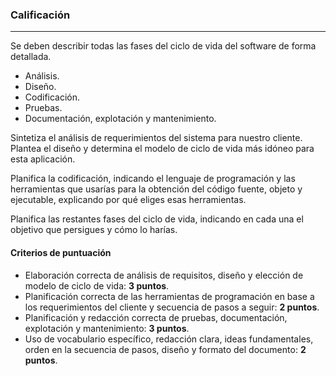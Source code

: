 ### Calificación
---

Se deben describir todas las fases del ciclo de vida del software de forma detallada.

- Análisis.
- Diseño.
- Codificación.
- Pruebas.
- Documentación, explotación y mantenimiento.

Sintetiza el análisis de requerimientos del sistema para nuestro cliente. Plantea el diseño y determina el modelo de ciclo de vida más idóneo para esta aplicación.

Planifica la codificación, indicando el lenguaje de programación y las herramientas que usarías para la obtención del código fuente, objeto y ejecutable, explicando por qué eliges esas herramientas.

Planifica las restantes fases del ciclo de vida, indicando en cada una el objetivo que persigues y cómo lo harías.


#### Criterios de puntuación

- Elaboración correcta de análisis de requisitos, diseño y elección de modelo de ciclo de vida: **3 puntos**.
- Planificación correcta de las herramientas de programación en base a los requerimientos del cliente y secuencia de pasos a seguir: **2 puntos**.
- Planificación y redacción correcta de pruebas, documentación, explotación y mantenimiento: **3 puntos**.
- Uso de vocabulario específico, redacción clara, ideas fundamentales, orden en la secuencia de pasos, diseño y formato del documento: **2 puntos**.
